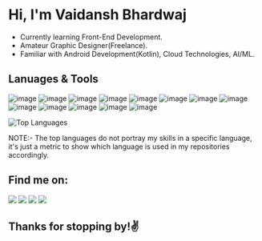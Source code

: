 # Hi, I'm Vaidansh Bhardwaj

* Currently learning Front-End Development.
* Amateur Graphic Designer(Freelance).
* Familiar with Android Development(Kotlin), Cloud Technologies, AI/ML.


## Lanuages & Tools
![image](https://img.shields.io/badge/JavaScript-323330?style=for-the-badge&logo=javascript&logoColor=F7DF1E)
![image](https://img.shields.io/badge/Python-FFD43B?style=for-the-badge&logo=python&logoColor=blue)
![image](https://img.shields.io/badge/Ubuntu-E95420?style=for-the-badge&logo=ubuntu&logoColor=white)
![image](https://img.shields.io/badge/html5-%23E34F26.svg?style=for-the-badge&logo=html5&logoColor=white)
![image](https://img.shields.io/badge/css3-%231572B6.svg?style=for-the-badge&logo=css3&logoColor=white)
![image](https://img.shields.io/badge/java-%23ED8B00.svg?style=for-the-badge&logo=java&logoColor=white)
![image](https://img.shields.io/badge/Android_Studio-3DDC84?style=for-the-badge&logo=android-studio&logoColor=white)
![image](https://img.shields.io/badge/Kotlin-0095D5?&style=for-the-badge&logo=kotlin&logoColor=white)
![image](https://img.shields.io/badge/Jupyter-F37626.svg?&style=for-the-badge&logo=Jupyter&logoColor=white)
![image](https://img.shields.io/badge/Docker-2CA5E0?style=for-the-badge&logo=docker&logoColor=white)
![image](https://img.shields.io/badge/Adobe%20Illustrator-FF9A00?style=for-the-badge&logo=adobe%20illustrator&logoColor=white)
![image](https://img.shields.io/badge/Adobe%20Photoshop-31A8FF?style=for-the-badge&logo=Adobe%20Photoshop&logoColor=black)
![image](https://img.shields.io/badge/Canva-%2300C4CC.svg?&style=for-the-badge&logo=Canva&logoColor=white)


![Top Languages](
http://github-profile-summary-cards.vercel.app/api/cards/repos-per-language?username=vaidanshbhardwaj&theme=radical&exclude=exclude)

NOTE:- The top languages do not portray my skills in a specific language, it's just a metric to show which language is used in my repositories accordingly.
        
## **Find me on:**
<p align="left"> 
<a href = "https://twitter.com/vaidansh23"><img src="https://img.shields.io/badge/Twitter-1DA1F2?style=for-the-badge&logo=twitter&logoColor=white"></a>
<a href = "https://www.linkedin.com/in/vaidanshbhardwaj/"><img src="https://img.shields.io/badge/LinkedIn-0077B5?style=for-the-badge&logo=linkedin&logoColor=white"></a>
<a href = "https://twitter.com/vaidansh23">
<a href = "https://hashnode.com/@vaidansh"> <img src = "https://img.shields.io/badge/Hashnode-2962FF?style=for-the-badge&logo=hashnode&logoColor=white"></a>
<a href = "https://linktr.ee/vaidansh"><img src = https://img.shields.io/badge/linktree-39E09B?style=for-the-badge&logo=linktree&logoColor=white></a>
</p>

## Thanks for stopping by!✌️

  
 
